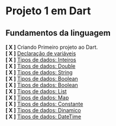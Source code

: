 # Projeto 1 em Dart
## Fundamentos da linguagem
**[ X ]** Criando Primeiro projeto ao Dart.
<br>
**[ X ]** <a href="./lib/variaveis.dart">Declaração de variáveis</a>
<br>
**[ X ]** <a href="./bin/projeto1.dart">Tipos de dados: Inteiros</a>
<br>
**[ X ]** <a href="./lib/tipoDouble.dart">Tipos de dados: Double</a>
<br>
**[ X ]** <a href="./lib/tipoString.dart">Tipos de dados: String</a>
<br>
**[ X ]** <a href="./lib/tipoBoolean.dart">Tipos de dados: Boolean</a>
<br>
**[ X ]** <a href="./lib/tipoBoolean.dart">Tipos de dados: Boolean</a>
<br>
**[ X ]** <a href="./lib/tipoList.dart">Tipos de dados: List</a>
<br>
**[ X ]** <a href="./lib/tipoMap.dart">Tipos de dados: Map</a>
<br>
**[ X ]** <a href="./lib/tipoConstante.dart">Tipos de dados: Constante</a>
<br>
**[ X ]** <a href="./lib/tipoDinamico.dart">Tipos de dados: Dinamico</a>
<br>
**[ X ]** <a href="./lib/tipoDate.dart">Tipos de dados: DateTime</a>

